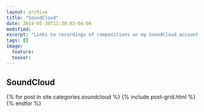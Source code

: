 ```yaml
---
layout: archive
title: "SoundCloud"
date: 2014-05-30T11:39:03-04:00
modified:
excerpt: "Links to recordings of compositions on my SoundCloud account."
tags: []
image:
  feature:
  teaser:
---
```

SoundCloud
---

<div class="tiles">
{% for post in site.categories.soundcloud %}
  {% include post-grid.html %}
{% endfor %}
</div><!-- /.tiles -->
